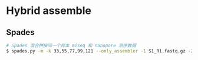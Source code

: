 # Hybrid assemble

## Spades

```bash
# Spades 混合拼接同一个样本 miseq 和 nanopore 测序数据
$ spades.py -m -k 33,55,77,99,121 --only_assembler -1 S1_R1.fastq.gz -2 S1_R2.fastq.gz --nanopore minion.fastq.gz -o hybrid -t 40
```
